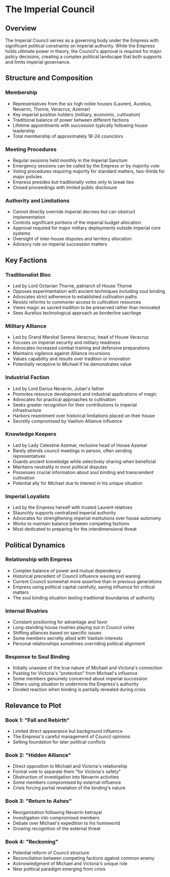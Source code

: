 # The Imperial Council

## Overview
The Imperial Council serves as a governing body under the Empress with significant political constraints on imperial authority. While the Empress holds ultimate power in theory, the Council's approval is required for major policy decisions, creating a complex political landscape that both supports and limits imperial governance.

## Structure and Composition

### Membership
- Representatives from the six high noble houses (Laurent, Aurelius, Nevarrin, Thorne, Veracruz, Azemar)
- Key imperial position holders (military, economic, cultivation)
- Traditional balance of power between different factions
- Lifetime appointments with succession typically following house leadership
- Total membership of approximately 18-24 councilors

### Meeting Procedures
- Regular sessions held monthly in the Imperial Sanctum
- Emergency sessions can be called by the Empress or by majority vote
- Voting procedures requiring majority for standard matters, two-thirds for major policies
- Empress presides but traditionally votes only to break ties
- Closed proceedings with limited public disclosure

### Authority and Limitations
- Cannot directly override imperial decrees but can obstruct implementation
- Controls significant portions of the imperial budget allocation
- Approval required for major military deployments outside imperial core systems
- Oversight of inter-house disputes and territory allocation
- Advisory role on imperial succession matters

## Key Factions

### Traditionalist Bloc
- Led by Lord Octavian Thorne, patriarch of House Thorne
- Opposes experimentation with ancient techniques including soul binding
- Advocates strict adherence to established cultivation paths
- Resists reforms to commoner access to cultivation resources
- Views magic as sacred tradition to be preserved rather than innovated
- Sees Aurelius technological approach as borderline sacrilege

### Military Alliance
- Led by Grand Marshal Serena Veracruz, head of House Veracruz
- Focuses on imperial security and military readiness
- Advocates increased combat training and defensive preparations
- Maintains vigilance against Alliance incursions
- Values capability and results over tradition or innovation
- Potentially receptive to Michael if he demonstrates value

### Industrial Faction
- Led by Lord Darius Nevarrin, Julian's father
- Promotes resource development and industrial applications of magic
- Advocates for practical approaches to cultivation
- Seeks greater recognition for their contributions to imperial infrastructure
- Harbors resentment over historical limitations placed on their house
- Secretly compromised by Vaelisin Alliance influence

### Knowledge Keepers
- Led by Lady Celestine Azemar, reclusive head of House Azemar
- Rarely attends council meetings in person, often sending representatives
- Guards ancient knowledge while selectively sharing when beneficial
- Maintains neutrality in most political disputes
- Possesses crucial information about soul binding and transcendent cultivation
- Potential ally for Michael due to interest in his unique situation

### Imperial Loyalists
- Led by the Empress herself with trusted Laurent relatives
- Staunchly supports centralized imperial authority
- Advocates for strengthening imperial institutions over house autonomy
- Works to maintain balance between competing factions
- Most dedicated to preparing for the interdimensional threat

## Political Dynamics

### Relationship with Empress
- Complex balance of power and mutual dependency
- Historical precedent of Council influence waxing and waning
- Current Council somewhat more assertive than in previous generations
- Empress using political capital carefully, saving influence for critical matters
- The soul binding situation testing traditional boundaries of authority

### Internal Rivalries
- Constant positioning for advantage and favor
- Long-standing house rivalries playing out in Council votes
- Shifting alliances based on specific issues
- Some members secretly allied with Vaelisin interests
- Personal relationships sometimes overriding political alignment

### Response to Soul Binding
- Initially unaware of the true nature of Michael and Victoria's connection
- Pushing for Victoria's "protection" from Michael's influence
- Some members genuinely concerned about imperial succession
- Others using situation to undermine the Empress's authority
- Divided reaction when binding is partially revealed during crisis

## Relevance to Plot

### Book 1: "Fall and Rebirth"
- Limited direct appearance but background influence
- The Empress's careful management of Council opinions
- Setting foundation for later political conflicts

### Book 2: "Hidden Alliance"
- Direct opposition to Michael and Victoria's relationship
- Formal vote to separate them "for Victoria's safety"
- Obstruction of investigation into Nevarrin activities
- Some members compromised by external influence
- Crisis forcing partial revelation of the binding's nature

### Book 3: "Return to Ashes"
- Reorganization following Nevarrin betrayal
- Investigation into compromised members
- Debate over Michael's expedition to his homeworld
- Growing recognition of the external threat

### Book 4: "Reckoning"
- Potential reform of Council structure
- Reconciliation between competing factions against common enemy
- Acknowledgment of Michael and Victoria's unique role
- New political paradigm emerging from crisis
